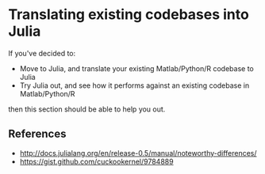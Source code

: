 # Translating existing codebases into Julia

If you've decided to:
- Move to Julia, and translate your existing Matlab/Python/R codebase to Julia
- Try Julia out, and see how it performs against an existing codebase in Matlab/Python/R

then this section should be able to help you out.

## References
- http://docs.julialang.org/en/release-0.5/manual/noteworthy-differences/
- https://gist.github.com/cuckookernel/9784889
